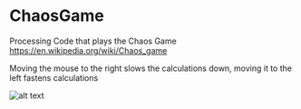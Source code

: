 # ChaosGame
Processing Code that plays the Chaos Game
https://en.wikipedia.org/wiki/Chaos_game

Moving the mouse to the right slows the calculations down, moving it to the left fastens calculations


![alt text](https://github.com/johnnyawesome/ProcessingChaosGame/blob/master/ChaosGame.gif)

